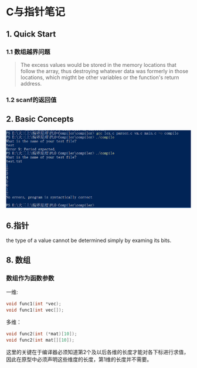 # C与指针笔记

## 1. Quick Start 

### 1.1 数组越界问题

> The excess values would be stored in the memory locations that follow the array, thus destroying whatever data was formerly in those locations, which migtht be other variables or the function's return address.

### 1.2 scanf的返回值



## 2. Basic Concepts

![test](c与指针笔记.assets/test.png)

## 6.指针

the type of a value cannot be determined simply by examing its bits.

 ## 8. 数组

### 数组作为函数参数

一维:

```c
void func1(int *vec);
void func1(int vec[]);
```

多维：

```c
void func2(int (*mat)[10]);
void func2(int mat[][10]);
```

这里的关键在于编译器必须知道第2个及以后各维的长度才能对各下标进行求值，因此在原型中必须声明这些维度的长度，第1维的长度并不需要。